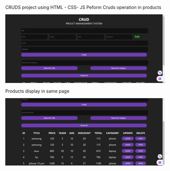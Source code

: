 CRUDS project using HTML - CSS- JS 
Peform Cruds operation in products

![input fields](cruds.png)

Products display in same page 

![products info](crud2.png)
